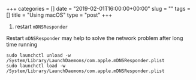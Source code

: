 +++
categories = []
date = "2019-02-01T16:00:00+00:00"
slug = ""
tags = []
title = "Using macOS"
type = "post"
+++

1. restart `mDNSResponder`

Restart `mDNSResponder` may help to solve the network problem after long time running

```
sudo launchctl unload -w /System/Library/LaunchDaemons/com.apple.mDNSResponder.plist
sudo launchctl load -w /System/Library/LaunchDaemons/com.apple.mDNSResponder.plist
```